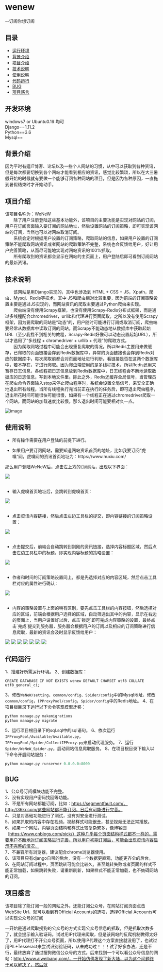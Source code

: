 # **wenew** 
--订阅你想订阅

## 目录
* [运行环境](#运行环境)
* [背景介绍](#背景介绍)
* [项目介绍](#项目介绍)
* [技术说明](#技术说明)
* [使用说明](#使用说明)
* [代码运行](#代码运行)
* [BUG](#BUG)
* [项目感言](#项目感言)

<a name="运行环境"></a>
## 开发环境
windows7 or Ubuntu0.16 均可<br>
Django==1.11.2<br>
Python==3.6<br>
Mysql==<br>

<a name="背景介绍"></a>
## 背景介绍
<p>因为平时有逛IT博客、论坛以及一些个人网站的习惯，从中可以获取到各种资讯，但是每次都要切换到各个网站才能看到相应的资讯，感觉比较繁琐，所以在大三暑假开始的时候就有要做一个能够订阅各种网站的项目，但是因为各种原因，一直拖到暑假结束时才开始动手。</p>

<a name="项目介绍"></a>
## 项目介绍
<p>
该项目名称为：WeNeW<br>
　　除了用户注册登陆这些基本功能外，该项目的主要功能是实现对网站的订阅，用户在订阅页面输入要订阅的网站地址，然后设置网站的订阅策略，即可实现该网站的订阅，当然也可以对网站取消订阅。<br>　　系统会定时根据用户设置的订阅策略，爬取网站的信息，如果用户设置的订阅策略不能爬取网站资讯或者网站的爬取策略不完整，系统也会反馈给用户，好让用户完善策略，从而尽可能地实现对网站资讯的100%抓取。<br>
　　所有爬取到的资讯都会显示在网站的主页面上，用户登陆后即可看到订阅网站的最新资讯。
</p>

<a name="技术说明"></a>
## 技术说明
<p>
　　该网站是用Django实现的，其中也涉及到 HTML + CSS + JS，Xpath，爬虫、Mysql、Redis等技术，其中 JS和爬虫相对比较重要，因为前端的订阅策略设置主要是通过JS实现的，而网站资讯的爬取主要通过Python爬虫来实现。<br>
　　爬虫端没有使用Scrapy框架，也没有使用Scrapy-Redis分布式框架，而是通过多线程配合chromedriver，urllib和代理进行页面爬取，之所以没有使用Scrapy框架，因为要爬取的网站是“动态”的，用户随时可能进行订阅或取消订阅，爬虫端要经常从数据库中读取订阅的网站，而Scrapy不能动态地从数据库中获取起始URL（至少我找不到相关的教程，Scrapy-Redis好像可以动态设置起始URL），所以才选用了“多线程 + chromedriver + urllib + 代理”的爬取方式。<br>
　　因为爬取网站过程中可能会出现重复爬取的情况，所以Redis主要用来做缓存，已爬取的页面链接会存到Redis数据库中，异常的页面链接也会存到Redis对应的数据库中，每次爬取前都会对页面地址进行判断，看链接是否在这两个数据库中，若不存在，才进行爬取。因为爬虫端使用的是多线程技术，所以Redis还用来暂存日志信息，各线程把日志信息放到Redis数据库中，日志线程会不断地读取数据库的日志信息，写到本地文件里。除此之外，Redis还缓存全局信号，当管理员在爬虫命令界面输入stop来停止爬虫程序时，系统会设置全局信号，来安全正确地退出所有线程，当所有线程执行完当前正在执行的任务后，即可退出爬虫程序，退出所花时间可能很快可能很慢，如果有一个线程正在通过chromedriver爬取一个网站，而网站的加载速度比较慢，那么退出时间可能要相对久一点。<br>
</p>

![image](https://github.com/zi-ming/README_PIC/raw/master/wenew/2017-10-07_200438.png)

<a name="使用说明"></a>
## 使用说明
* <p>所有操作需要在用户登陆的前提下进行。</p>
* <p>如果用户要订阅网站，需要知道网站资讯首页的地址，比如我要订阅“虎嗅”网，虎嗅网的资讯首页地址为：https://www.huxiu.com/
那么用户登陆WeNeW后，点击左上方的`订阅网站`，出现以下界面：</p>
![](https://github.com/zi-ming/README_PIC/raw/master/wenew/2017-10-08_113025.png)<br><br>
* <p>输入虎嗅首页地址后，会跳转到虎嗅首页：</p>
![](https://github.com/zi-ming/README_PIC/raw/master/wenew/2017-10-08_151340.png)<br><br>
* <p>点击资讯内容链接，然后点击左边工具栏的提交，即内容链接的订阅策略设置：</p>
![](https://github.com/zi-ming/README_PIC/raw/master/wenew/2017-10-08_151420.png)<br><br>
* <p>点击提交后，前端会自动跳转到刚刚的资讯链接，选择内容标题区域，然后点击左边工具栏中的标题，即实现内容标题的策略设置：</p>
![](https://github.com/zi-ming/README_PIC/raw/master/wenew/2017-10-08_151626.png)<br><br>
* <p>作者和时间的订阅策略设置同上，都是先选择对应的内容区域，然后点击工具栏对应的属性进行确认：</p>
![](https://github.com/zi-ming/README_PIC/raw/master/wenew/2017-10-08_154121.png)<br><br>
* <p>内容的策略设置与上面的稍有区别，要先点击工具栏的内容按钮，然后选择对应的区域，前端会根据用户选择的区域，自动筛选出其中的内容，显示在右边的页面上，当用户设置好以后，点击`锁定`即可完成内容策略的设置，最终点击`完成`提交到服务器，服务器会根据用户的订阅以及相应的订阅策略进行信息爬取，最新的资讯会及时显示反馈给用户：</p>
![](https://github.com/zi-ming/README_PIC/raw/master/wenew/2017-10-08_151815.png)
![](https://github.com/zi-ming/README_PIC/raw/master/wenew/2017-10-08_151843.png)
![](https://github.com/zi-ming/README_PIC/raw/master/wenew/2017-10-08_151919.png)
![](https://github.com/zi-ming/README_PIC/raw/master/wenew/2017-10-08_152031.png)
![](https://github.com/zi-ming/README_PIC/raw/master/wenew/2017-10-08_152110.png)
![](https://github.com/zi-ming/README_PIC/raw/master/wenew/2017-10-08_153218.png)
![](https://github.com/zi-ming/README_PIC/raw/master/wenew/2017-10-08_153242.png)

<a name="代码运行"></a>
## 代码运行
1、搭建好所需运行环境。
2、创建数据库：
```Mysql
CREATE DATABASE IF NOT EXISTS wenew DEFAULT CHARSET utf8 COLLATE utf8_general_ci;
```
3、修改`WeNeW/setting`、`common/config`、`Spider/config`中的Mysql地址，修改`common/config`，`IPProxyPool/config`，`Spider/config`中的Redis地址。
4、在项目根目录下运行以下命令实现模型迁移：
```python
python manage.py makemigrations
python manage.py migrate
```
5、运行项目根目录下的sql.sql中的sql语句。
6、依次运行`IPProxyPool/Available/Available.py`，`IPProxyPool/Spider/CollectIPProxy.py`来启动代理服务。
7、运行`Spider/WeNeW_Spider.py`，启动网站信息爬取服务。
8、在项目根目录下输入以下命令开启网站服务：
```python
python manage.py runserver 0.0.0.0:8000
```

<a name="BUG"></a>
## **BUG**
1、公众号订阅模块功能不完整。<br>
2、没有实现用户密码找回等功能。<br>
3、不是所有网站都能订阅，比如：https://segmentfault.com/、http://36kr.com/这些网站都不能订阅，日后有可能进行完善。<br>
4、只是对基础功能进行了测试，没有对安全进行测试。<br>
5、如果抓取的内容中存在视频，视频样式可能很丑，甚至视频无法正常播放。<br>
6、如果一个网站，内容页面结构和样式比较复杂繁多，像博客园（https://www.cnblogs.com/pick/）这种几乎每个页面结构样式都不一样的，需要用户不断地对订阅策略进行完善，所以用户初期订阅后，可能会出现资讯内容显示不完整的情况。<br>
7、不兼容所有浏览器，建议配合chrome浏览器使用。<br>
8、该项目只有django自带的后台，没有一个数据更直观，功能更齐全的后台。<br>
9、在网站订阅过程中，页面跳转可能会比较久，甚至跳转失败或者页面的样式不能正常加载，如果跳转失败，请重新刷新，如果样式不能正常加载，也不妨碍网站的订阅。<br>



<a name="项目感言"></a>
## 项目感言
该项目除了能订阅一般的网站之外，还能订阅公众号，在网站订阅页面点击WebSite Url，就可以看到有Official Accounts的选项，选择Official Accounts可以实现公众号的订阅<br>

一开始是通过爬取搜狗的公众号的方式实现公众号信息的抓取，但是抓取次数多了，就会提示输入验证码，试过用IP代理来爬取，但是该网站的反爬机制做得太好了，用IP代理打不开公众号页面，所以使用IP代理这个方案直接就没用了，也试过用PIL+Tesseract来尝试识别验证码，从未成功过！！！试了好多办法，还是不行，最终放弃了通过搜狗微信公众号的方式，后来找到一个可以看公众号信息的网站：http://www.aiweibang.com/，一开始仿佛发现了新大陆，以为这个问题终于可以解决了，然后就
